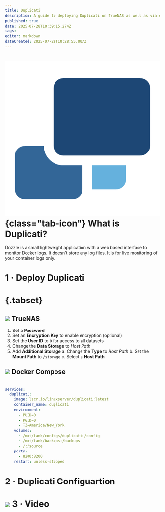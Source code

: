 ```yaml
---
title: Duplicati
description: A guide to deploying Duplicati on TrueNAS as well as via docker compose
published: true
date: 2025-07-28T10:39:15.274Z
tags: 
editor: markdown
dateCreated: 2025-07-28T10:28:55.007Z
---
```


# ![](/duplicati.png){class="tab-icon"} What is Duplicati?

Dozzle is a small lightweight application with a web based interface to monitor Docker logs. It doesn’t store any log files. It is for live monitoring of your container logs only.

# 1 · Deploy Duplicati
# {.tabset}

## <img src="/truenas.png" class="tab-icon"> TrueNAS
1. Set a **Password**
1. Set an **Encryption Key** to enable encryption (optional)
1. Set the **User ID** to `0` for access to all datasets
1. Change the **Data Storage** to *Host Path*
1. Add **Additional Storage**
a. Change the **Type** to *Host Path*
b. Set the **Mount Path** to `/storage`
c. Select a **Host Path**

## <img src="/docker.png" class="tab-icon"> Docker Compose

```yaml

services:
  duplicati:
    image: lscr.io/linuxserver/duplicati:latest
    container_name: duplicati
    environment:
      - PUID=0
      - PGID=0
      - TZ=America/New_York
    volumes:
      - /mnt/tank/configs/duplicati:/config
      - /mnt/tank/backups:/backups
      - /:/source
    ports:
      - 8200:8200
    restart: unless-stopped
```

# 2 · Duplicati Configuartion




# <img src="/youtube.png" class="tab-icon"> 3 · Video